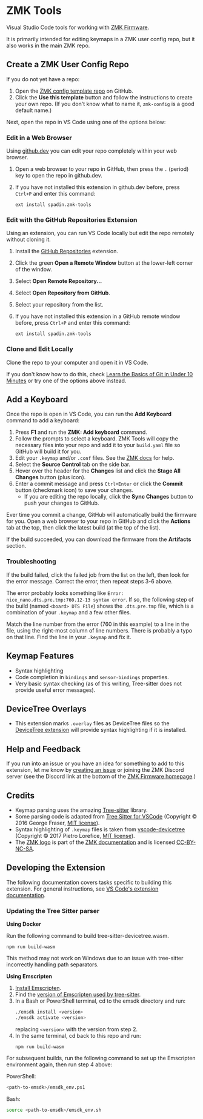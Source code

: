 # ZMK Tools

Visual Studio Code tools for working with [ZMK Firmware](https://zmk.dev/).

It is primarily intended for editing keymaps in a ZMK user config repo, but it
also works in the main ZMK repo.

## Create a ZMK User Config Repo

If you do not yet have a repo:

1. Open the [ZMK config template repo](https://github.com/login?return_to=https%3A%2F%2Fgithub.com%2Fzmkfirmware%2Funified-zmk-config-template) on GitHub.
2. Click the **Use this template** button and follow the instructions to create your own repo.
   (If you don't know what to name it, `zmk-config` is a good default name.)

Next, open the repo in VS Code using one of the options below:

### Edit in a Web Browser

Using [github.dev](https://github.dev) you can edit your repo completely within your web browser.

1. Open a web browser to your repo in GitHub, then press the `.` (period) key to open the repo in github.dev.
2. If you have not installed this extension in github.dev before, press `Ctrl+P` and enter this command:

    ```
    ext install spadin.zmk-tools
    ```

### Edit with the GitHub Repositories Extension

Using an extension, you can run VS Code locally but edit the repo remotely without cloning it.

1. Install the [GitHub Repositories](https://marketplace.visualstudio.com/items?itemName=GitHub.remotehub) extension.
2. Click the green **Open a Remote Window** button at the lower-left corner of the window.
3. Select **Open Remote Repository...**
4. Select **Open Repository from GitHub**.
5. Select your repository from the list.
6. If you have not installed this extension in a GitHub remote window before, press `Ctrl+P` and enter this command:

    ```
    ext install spadin.zmk-tools
    ```

### Clone and Edit Locally

Clone the repo to your computer and open it in VS Code.

If you don't know how to do this, check [Learn the Basics of Git in Under 10 Minutes](https://www.freecodecamp.org/news/learn-the-basics-of-git-in-under-10-minutes-da548267cc91/)
or try one of the options above instead.

## Add a Keyboard

Once the repo is open in VS Code, you can run the **Add Keyboard** command to add a keyboard:

1. Press **F1** and run the **ZMK: Add keyboard** command.
2. Follow the prompts to select a keyboard. ZMK Tools will copy the necessary files into your repo and add it to your `build.yaml` file so GitHub will build it for you.
3. Edit your `.keymap` and/or `.conf` files. See the [ZMK docs](https://zmk.dev/docs/customization) for help.
4. Select the **Source Control** tab on the side bar.
5. Hover over the header for the **Changes** list and click the **Stage All Changes** button (plus icon).
6. Enter a commit message and press `Ctrl+Enter` or click the **Commit** button (checkmark icon) to save your changes.
    - If you are editing the repo locally, click the **Sync Changes** button to push your changes to GitHub.

Ever time you commit a change, GitHub will automatically build the firmware for you.
Open a web browser to your repo in GitHub and click the **Actions** tab at the top,
then click the latest build (at the top of the list).

If the build succeeded, you can download the firmware from the **Artifacts** section.

### Troubleshooting

If the build failed, click the failed job from the list on the left, then look for
the error message. Correct the error, then repeat steps 3-6 above.

The error probably looks something like `Error: nice_nano.dts.pre.tmp:760.12-13 syntax error`.
If so, the following step of the build (named `<board> DTS File`) shows the `.dts.pre.tmp` file,
which is a combination of your `.keymap` and a few other files.

Match the line number from the error (760 in this example) to a line in the file,
using the right-most column of line numbers. There is probably a typo on that line.
Find the line in your `.keymap` and fix it.

## Keymap Features

-   Syntax highlighting
-   Code completion in `bindings` and `sensor-bindings` properties.
-   Very basic syntax checking (as of this writing, Tree-sitter does not provide useful error messages).

## DeviceTree Overlays

-   This extension marks `.overlay` files as DeviceTree files so the
    [DeviceTree extension](https://marketplace.visualstudio.com/items?itemName=plorefice.devicetree)
    will provide syntax highlighting if it is installed.

## Help and Feedback

If you run into an issue or you have an idea for something to add to this extension,
let me know by [creating an issue](https://github.com/joelspadin/zmk-tools/issues)
or joining the ZMK Discord server (see the Discord link at the bottom of the
[ZMK Firmware homepage](https://zmk.dev/).)

## Credits

-   Keymap parsing uses the amazing [Tree-sitter](https://tree-sitter.github.io/tree-sitter/) library.
-   Some parsing code is adapted from [Tree Sitter for VSCode](https://github.com/georgewfraser/vscode-tree-sitter)
    (Copyright &copy; 2016 George Fraser, [MIT license](https://github.com/georgewfraser/vscode-tree-sitter/blob/master/LICENSE.md)).
-   Syntax highlighting of `.keymap` files is taken from [vscode-devicetree](https://github.com/plorefice/vscode-devicetree)
    (Copyright &copy; 2017 Pietro Lorefice, [MIT license](https://github.com/plorefice/vscode-devicetree/blob/master/LICENSE)).
-   The [ZMK logo](https://github.com/zmkfirmware/zmk/blob/main/docs/static/img/zmk_logo.svg)
    is part of the [ZMK documentation](https://github.com/zmkfirmware/zmk/tree/main/docs)
    and is licensed [CC-BY-NC-SA](http://creativecommons.org/licenses/by-nc-sa/4.0/).

## Developing the Extension

The following documentation covers tasks specific to building this extension. For general instructions, see [VS Code's extension documentation](https://code.visualstudio.com/api).

### Updating the Tree Sitter parser

**Using Docker**

Run the following command to build tree-sitter-devicetree.wasm.

```
npm run build-wasm
```

This method may not work on Windows due to an issue with tree-sitter incorrectly handling path separators.

**Using Emscripten**

1. [Install Emscripten](https://emscripten.org/docs/getting_started/downloads.html).
2. Find the [version of Emscripten used by tree-sitter](https://github.com/tree-sitter/tree-sitter/blob/master/cli/emscripten-version).
3. In a Bash or PowerShell terminal, cd to the emsdk directory and run:
    ```sh
    ./emsdk install <version>
    ./emsdk activate <version>
    ```
    replacing `<version>` with the version from step 2.
4. In the same terminal, cd back to this repo and run:
    ```
    npm run build-wasm
    ```

For subsequent builds, run the following command to set up the Emscripten environment again, then run step 4 above:

PowerShell:

```sh
<path-to-emsdk>/emsdk_env.ps1
```

Bash:

```sh
source <path-to-emsdk>/emsdk_env.sh
```
